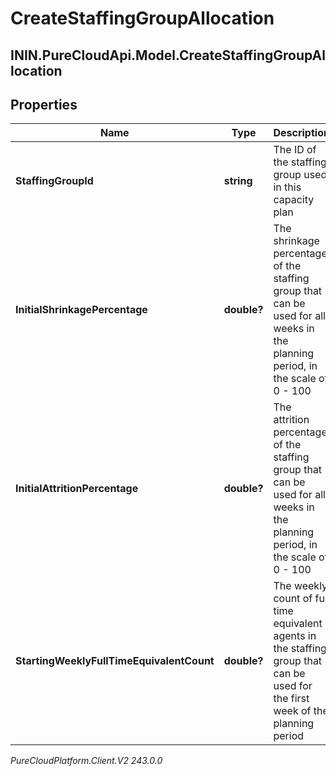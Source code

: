 # CreateStaffingGroupAllocation

## ININ.PureCloudApi.Model.CreateStaffingGroupAllocation

## Properties

|Name | Type | Description | Notes|
|------------ | ------------- | ------------- | -------------|
| **StaffingGroupId** | **string** | The ID of the staffing group used in this capacity plan | |
| **InitialShrinkagePercentage** | **double?** | The shrinkage percentage of the staffing group that can be used for all weeks in the planning period, in the scale of 0 - 100 | |
| **InitialAttritionPercentage** | **double?** | The attrition percentage of the staffing group that can be used for all weeks in the planning period, in the scale of 0 - 100 | |
| **StartingWeeklyFullTimeEquivalentCount** | **double?** | The weekly count of full time equivalent agents in the staffing group that can be used for the first week of the planning period | |



_PureCloudPlatform.Client.V2 243.0.0_
